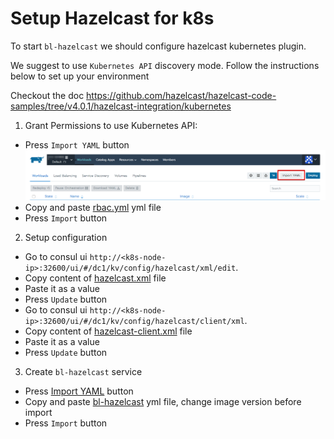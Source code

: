 # Setup Hazelcast for k8s

To start `bl-hazelcast` we should configure hazelcast kubernetes plugin. 

We suggest to use `Kubernetes API` discovery mode. Follow the instructions below to set up your environment  

Checkout the doc https://github.com/hazelcast/hazelcast-code-samples/tree/v4.0.1/hazelcast-integration/kubernetes

1. Grant Permissions to use Kubernetes API: 

- Press `Import YAML` button
![](../../img/import_yml.png)
- Copy and paste [rbac.yml](yml/rbac.yml) yml file
- Press `Import` button

2. Setup configuration
- Go to consul ui `http://<k8s-node-ip>:32600/ui/#/dc1/kv/config/hazelcast/xml/edit`. 
- Copy content of [hazelcast.xml](hazelcast.xml) file
- Paste it as a value
- Press `Update` button
- Go to consul ui `http://<k8s-node-ip>:32600/ui/#/dc1/kv/config/hazelcast/client/xml`. 
- Copy content of [hazelcast-client.xml](hazelcast-client.xml) file
- Paste it as a value
- Press `Update` button 

3. Create `bl-hazelcast` service
- Press [Import YAML](../../img/import_yml.png) button
- Copy and paste [bl-hazelcast](yml/bl-hazelcast.yml) yml file, change image version before import
- Press `Import` button
